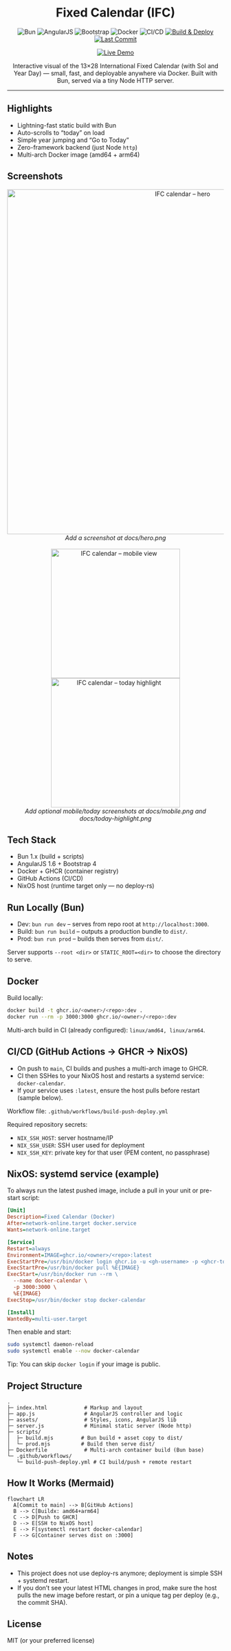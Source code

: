 <div align="center">

# Fixed Calendar (IFC)

![Bun](https://img.shields.io/badge/Bun-1.x-000000?logo=bun&logoColor=white)
![AngularJS](https://img.shields.io/badge/AngularJS-1.6-c3002f?logo=angular&logoColor=white)
![Bootstrap](https://img.shields.io/badge/Bootstrap-4.5-7952B3?logo=bootstrap&logoColor=white)
![Docker](https://img.shields.io/badge/Container-GHCR-2496ED?logo=docker&logoColor=white)
![CI/CD](https://img.shields.io/badge/CI%2FCD-GitHub%20Actions-2088FF?logo=githubactions&logoColor=white)
[![Build & Deploy](https://github.com/sahajjain01/fixed-calendar/actions/workflows/build-push-deploy.yml/badge.svg?branch=main)](https://github.com/sahajjain01/fixed-calendar/actions/workflows/build-push-deploy.yml)
[![Last Commit](https://img.shields.io/github/last-commit/sahajjain01/fixed-calendar)](https://github.com/sahajjain01/fixed-calendar/commits/main)

<!-- Demo badge: update link if you host it -->
[![Live Demo](https://img.shields.io/badge/Live-Demo-2ea44f)](#-screenshots)

Interactive visual of the 13×28 International Fixed Calendar (with Sol and Year Day) — small, fast, and deployable anywhere via Docker. Built with Bun, served via a tiny Node HTTP server.

</div>

---

## Highlights

- Lightning-fast static build with Bun
- Auto-scrolls to “today” on load
- Simple year jumping and “Go to Today”
- Zero-framework backend (just Node `http`)
- Multi-arch Docker image (amd64 + arm64)

## Screenshots

<!-- Drop your own screenshots in docs/ and update paths -->
<p align="center">
  <img src="docs/hero.png" alt="IFC calendar – hero" width="800" />
  <br />
  <em>Add a screenshot at docs/hero.png</em>
  <br /><br />
  <img src="docs/mobile.png" alt="IFC calendar – mobile view" width="300" />
  <img src="docs/today-highlight.png" alt="IFC calendar – today highlight" width="300" />
  <br />
  <em>Add optional mobile/today screenshots at docs/mobile.png and docs/today-highlight.png</em>
  <br />
</p>

## Tech Stack

- Bun 1.x (build + scripts)
- AngularJS 1.6 + Bootstrap 4
- Docker + GHCR (container registry)
- GitHub Actions (CI/CD)
- NixOS host (runtime target only — no deploy-rs)

## Run Locally (Bun)

- Dev: `bun run dev` – serves from repo root at `http://localhost:3000`.
- Build: `bun run build` – outputs a production bundle to `dist/`.
- Prod: `bun run prod` – builds then serves from `dist/`.

Server supports `--root <dir>` or `STATIC_ROOT=<dir>` to choose the directory to serve.

## Docker

Build locally:

```sh
docker build -t ghcr.io/<owner>/<repo>:dev .
docker run --rm -p 3000:3000 ghcr.io/<owner>/<repo>:dev
```

Multi-arch build in CI (already configured): `linux/amd64, linux/arm64`.

## CI/CD (GitHub Actions → GHCR → NixOS)

- On push to `main`, CI builds and pushes a multi-arch image to GHCR.
- CI then SSHes to your NixOS host and restarts a systemd service: `docker-calendar`.
- If your service uses `:latest`, ensure the host pulls before restart (sample below).

Workflow file: `.github/workflows/build-push-deploy.yml`

Required repository secrets:

- `NIX_SSH_HOST`: server hostname/IP
- `NIX_SSH_USER`: SSH user used for deployment
- `NIX_SSH_KEY`: private key for that user (PEM content, no passphrase)

## NixOS: systemd service (example)

To always run the latest pushed image, include a pull in your unit or pre-start script:

```ini
[Unit]
Description=Fixed Calendar (Docker)
After=network-online.target docker.service
Wants=network-online.target

[Service]
Restart=always
Environment=IMAGE=ghcr.io/<owner>/<repo>:latest
ExecStartPre=/usr/bin/docker login ghcr.io -u <gh-username> -p <ghcr-token>
ExecStartPre=/usr/bin/docker pull %E{IMAGE}
ExecStart=/usr/bin/docker run --rm \
  --name docker-calendar \
  -p 3000:3000 \
  %E{IMAGE}
ExecStop=/usr/bin/docker stop docker-calendar

[Install]
WantedBy=multi-user.target
```

Then enable and start:

```sh
sudo systemctl daemon-reload
sudo systemctl enable --now docker-calendar
```

Tip: You can skip `docker login` if your image is public.

## Project Structure

```
.
├─ index.html            # Markup and layout
├─ app.js                # AngularJS controller and logic
├─ assets/               # Styles, icons, AngularJS lib
├─ server.js             # Minimal static server (Node http)
├─ scripts/
│  ├─ build.mjs         # Bun build + asset copy to dist/
│  └─ prod.mjs          # Build then serve dist/
├─ Dockerfile            # Multi-arch container build (Bun base)
└─ .github/workflows/
   └─ build-push-deploy.yml # CI build/push + remote restart
```

## How It Works (Mermaid)

```mermaid
flowchart LR
  A[Commit to main] --> B[GitHub Actions]
  B --> C[Buildx: amd64+arm64]
  C --> D[Push to GHCR]
  D --> E[SSH to NixOS host]
  E --> F[systemctl restart docker-calendar]
  F --> G[Container serves dist on :3000]
```

## Notes

- This project does not use deploy-rs anymore; deployment is simple SSH + systemd restart.
- If you don’t see your latest HTML changes in prod, make sure the host pulls the new image before restart, or pin a unique tag per deploy (e.g., the commit SHA).

## License

MIT (or your preferred license)

